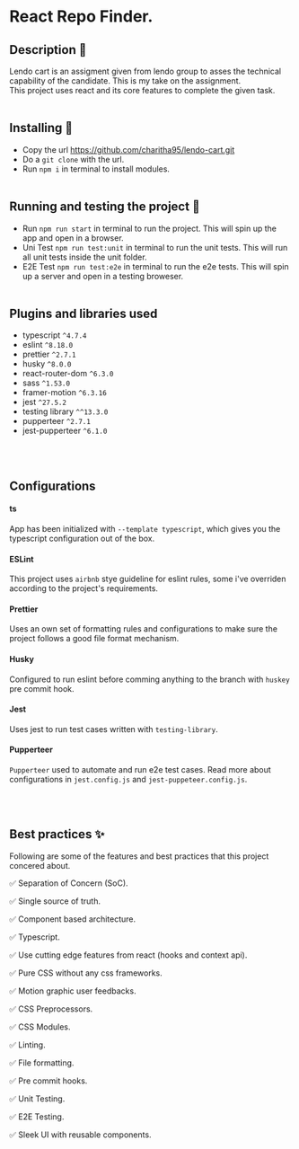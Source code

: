 # React Repo Finder.

## Description :newspaper:

Lendo cart is an assigment given from lendo group to asses the technical capability of the candidate.
This is my take on the assignment.
<br/>
This project uses react and its core features to complete the given task.
<br/><br/>

## Installing :wrench:

- Copy the url https://github.com/charitha95/lendo-cart.git
- Do a `git clone` with the url.
- Run `npm i` in terminal to install modules.
  <br/><br/>

## Running and testing the project :runner:

- Run `npm run start` in terminal to run the project. This will spin up the app and open in a browser.<br/>
- Uni Test `npm run test:unit` in terminal to run the unit tests. This will run all unit tests inside the unit folder.
- E2E Test `npm run test:e2e` in terminal to run the e2e tests. This will spin up a server and open in a testing broweser.
  <br/><br/>

## Plugins and libraries used

- typescript `^4.7.4`
- eslint `^8.18.0`
- prettier `^2.7.1`
- husky `^8.0.0`
- react-router-dom `^6.3.0`
- sass `^1.53.0`
- framer-motion `^6.3.16`
- jest `^27.5.2`
- testing library `^^13.3.0`
- pupperteer `^2.7.1`
- jest-pupperteer `^6.1.0`

<br/><br/>

## Configurations

#### ts

App has been initialized with `--template typescript`, which gives you the typescript configuration out of the box.

#### ESLint

This project uses `airbnb` stye guideline for eslint rules, some i've overriden according to the project's requirements.

#### Prettier

Uses an own set of formatting rules and configurations to make sure the project follows a good file format mechanism.

#### Husky

Configured to run eslint before comming anything to the branch with `huskey` pre commit hook.

#### Jest

Uses jest to run test cases written with `testing-library`.

#### Pupperteer

`Pupperteer` used to automate and run e2e test cases. Read more about configurations in `jest.config.js` and `jest-puppeteer.config.js`.

<br/><br/>

## Best practices :sparkles:

Following are some of the features and best practices that this project concered about.

✅ Separation of Concern (SoC).

✅ Single source of truth.

✅ Component based architecture.

✅ Typescript.

✅ Use cutting edge features from react (hooks and context api).

✅ Pure CSS without any css frameworks.

✅ Motion graphic user feedbacks.

✅ CSS Preprocessors.

✅ CSS Modules.

✅ Linting.

✅ File formatting.

✅ Pre commit hooks.

✅ Unit Testing.

✅ E2E Testing.

✅ Sleek UI with reusable components.
